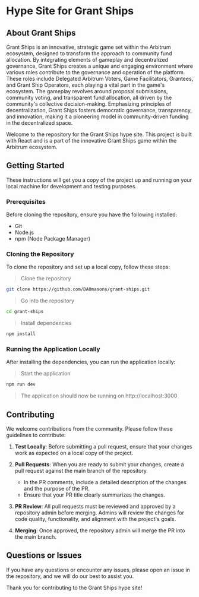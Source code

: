 # Hype Site for Grant Ships

## About Grant Ships

Grant Ships is an innovative, strategic game set within the Arbitrum ecosystem, designed to transform the approach to community fund allocation. By integrating elements of gameplay and decentralized governance, Grant Ships creates a unique and engaging environment where various roles contribute to the governance and operation of the platform. These roles include Delegated Arbitrum Voters, Game Facilitators, Grantees, and Grant Ship Operators, each playing a vital part in the game's ecosystem. The gameplay revolves around proposal submissions, community voting, and transparent fund allocation, all driven by the community's collective decision-making. Emphasizing principles of decentralization, Grant Ships fosters democratic governance, transparency, and innovation, making it a pioneering model in community-driven funding in the decentralized space.

Welcome to the repository for the Grant Ships hype site. This project is built with React and is a part of the innovative Grant Ships game within the Arbitrum ecosystem.

## Getting Started

These instructions will get you a copy of the project up and running on your local machine for development and testing purposes.

### Prerequisites

Before cloning the repository, ensure you have the following installed:
- Git
- Node.js
- npm (Node Package Manager)

### Cloning the Repository

To clone the repository and set up a local copy, follow these steps:

> Clone the repository
```bash
git clone https://github.com/DAOmasons/grant-ships.git
```

> Go into the repository
```bash
cd grant-ships
```

> Install dependencies
```bash
npm install
```

### Running the Application Locally

After installing the dependencies, you can run the application locally:

> Start the application
```bash
npm run dev
```
> The application should now be running on http://localhost:3000

## Contributing

We welcome contributions from the community. Please follow these guidelines to contribute:

1. **Test Locally**: Before submitting a pull request, ensure that your changes work as expected on a local copy of the project.

2. **Pull Requests**: When you are ready to submit your changes, create a pull request against the main branch of the repository.

   - In the PR comments, include a detailed description of the changes and the purpose of the PR.
   - Ensure that your PR title clearly summarizes the changes.

3. **PR Review**: All pull requests must be reviewed and approved by a repository admin before merging. Admins will review the changes for code quality, functionality, and alignment with the project's goals.

4. **Merging**: Once approved, the repository admin will merge the PR into the main branch.

## Questions or Issues

If you have any questions or encounter any issues, please open an issue in the repository, and we will do our best to assist you.

Thank you for contributing to the Grant Ships hype site!
